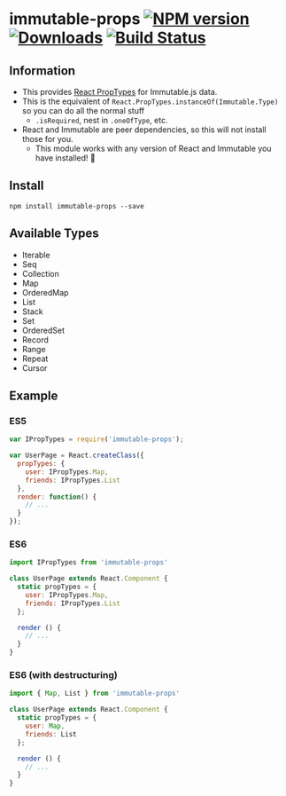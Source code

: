 # immutable-props [![NPM version][npm-image]][npm-url] [![Downloads][downloads-image]][npm-url] [![Build Status][travis-image]][travis-url]

## Information

- This provides [React PropTypes](https://facebook.github.io/react/docs/reusable-components.html) for Immutable.js data.
- This is the equivalent of `React.PropTypes.instanceOf(Immutable.Type)` so you can do all the normal stuff
  - `.isRequired`, nest in `.oneOfType`, etc.
- React and Immutable are peer dependencies, so this will not install those for you.
  - This module works with any version of React and Immutable you have installed! :beer:

## Install

```
npm install immutable-props --save
```

## Available Types

- Iterable
- Seq
- Collection
- Map
- OrderedMap
- List
- Stack
- Set
- OrderedSet
- Record
- Range
- Repeat
- Cursor

## Example

### ES5

```js
var IPropTypes = require('immutable-props');

var UserPage = React.createClass({
  propTypes: {
    user: IPropTypes.Map,
    friends: IPropTypes.List
  },
  render: function() {
    // ...
  }
});
```

### ES6

```js
import IPropTypes from 'immutable-props'

class UserPage extends React.Component {
  static propTypes = {
    user: IPropTypes.Map,
    friends: IPropTypes.List
  };

  render () {
    // ...
  }
}
```

### ES6 (with destructuring)

```js
import { Map, List } from 'immutable-props'

class UserPage extends React.Component {
  static propTypes = {
    user: Map,
    friends: List
  };

  render () {
    // ...
  }
}
```

[downloads-image]: http://img.shields.io/npm/dm/immutable-props.svg
[npm-url]: https://npmjs.org/package/immutable-props
[npm-image]: http://img.shields.io/npm/v/immutable-props.svg

[travis-url]: https://travis-ci.org/contra/immutable-props
[travis-image]: https://travis-ci.org/contra/immutable-props.png?branch=master
